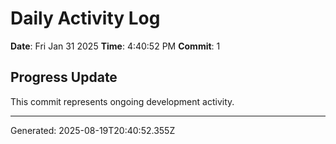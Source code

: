 # Daily Activity Log

**Date**: Fri Jan 31 2025
**Time**: 4:40:52 PM
**Commit**: 1

## Progress Update

This commit represents ongoing development activity.

---
Generated: 2025-08-19T20:40:52.355Z
